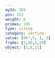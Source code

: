 ```yaml
---
myId: 163
pos: 153
weight: 6
primes: 155
type: sizing
category: section
value: [967,5,-1,-3]
frame: [1,10,1,20]
object: [1,8,11]
---
```

